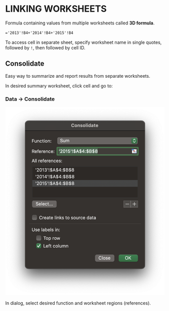 # LINKING WORKSHEETS

Formula containing values from multiple worksheets called **3D formula**.

```excel
='2013'!B4+'2014'!B4+'2015'!B4
```

To access cell in separate sheet, specify worksheet name in single quotes, followed by `!`, then followed by cell ID.

## Consolidate

Easy way to summarize and report results from separate worksheets.

In desired summary worksheet, click cell and go to:

### Data &rarr; Consolidate

![Data Consolidate](/assets/data-consolidate.png)

In dialog, select desired function and worksheet regions (references).
